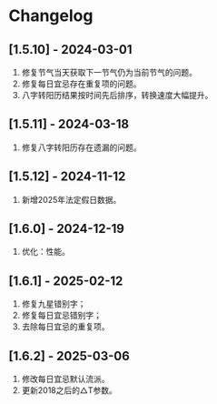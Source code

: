 # Changelog


## [1.5.10] - 2024-03-01
1. 修复节气当天获取下一节气仍为当前节气的问题。
2. 修复每日宜忌存在重复项的问题。
3. 八字转阳历结果按时间先后排序，转换速度大幅提升。

## [1.5.11] - 2024-03-18
1. 修复八字转阳历存在遗漏的问题。

## [1.5.12] - 2024-11-12
1. 新增2025年法定假日数据。

## [1.6.0] - 2024-12-19
1. 优化：性能。

## [1.6.1] - 2025-02-12
1. 修复九星错别字；
2. 修复每日宜忌错别字；
3. 去除每日宜忌的重复项。

## [1.6.2] - 2025-03-06
1. 修改每日宜忌默认流派。
2. 更新2018之后的△T参数。
